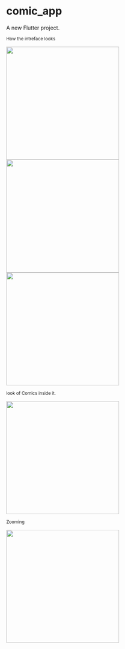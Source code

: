# comic_app

A new Flutter project.


<sub>How the intreface looks</sub>
<p float="left">
  <img src="https://i.ibb.co/gyKn6Pc/main-page.jpg" width="300" />
  <img src="https://i.ibb.co/pry9StP/hin-main-page.jpg" width="300" /> 
  <img src="https://i.ibb.co/Mp6kpPv/man-main-page.jpg" width="300" />
</p>

<sub>look of Comics inside it.</sub>
<p float="left">
  <img src="https://i.ibb.co/KjHw7QQ/inside.jpg" width="300" />
</p>

<sub>Zooming</sub>
<p float="left">
  <img src="https://i.ibb.co/PmHNXXv/zoom.jpg" width="300" />
</p>
